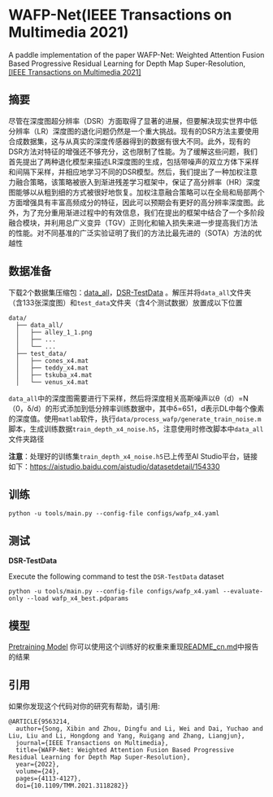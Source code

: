 # WAFP-Net(IEEE Transactions on Multimedia 2021)
A paddle implementation of the paper WAFP-Net: Weighted Attention Fusion Based Progressive Residual Learning for Depth Map Super-Resolution,
[\[IEEE Transactions on Multimedia 2021\]](https://ieeexplore.ieee.org/document/9563214)


## 摘要

尽管在深度图超分辨率（DSR）方面取得了显著的进展，但要解决现实世界中低分辨率（LR）深度图的退化问题仍然是一个重大挑战。现有的DSR方法主要使用合成数据集，这与从真实的深度传感器得到的数据有很大不同。此外，现有的DSR方法对特征的增强还不够充分，这也限制了性能。为了缓解这些问题，我们首先提出了两种退化模型来描述LR深度图的生成，包括带噪声的双立方体下采样和间隔下采样，并相应地学习不同的DSR模型。然后，我们提出了一种加权注意力融合策略，该策略被嵌入到渐进残差学习框架中，保证了高分辨率（HR）深度图能够以从粗到细的方式被很好地恢复。加权注意融合策略可以在全局和局部两个方面增强具有丰富高频成分的特征，因此可以预期会有更好的高分辨率深度图。此外，为了充分重用渐进过程中的有效信息，我们在提出的框架中结合了一个多阶段融合模块，并利用总广义变异（TGV）正则化和输入损失来进一步提高我们方法的性能。对不同基准的广泛实验证明了我们的方法比最先进的（SOTA）方法的优越性


## 数据准备

下载2个数据集压缩包：[data_all](docs/zh_CN/datasets/data_all.md)，[DSR-TestData](docs/zh_CN/datasets/DSR-TestData.md) 。解压并将`data_all`文件夹（含133张深度图）和`test_data`文件夹（含4个测试数据）放置成以下位置

```shell
data/
  ├── data_all/
  │   ├── alley_1_1.png
  │   ├── ...
  │   └── ...
  ├── test_data/
  │   ├── cones_x4.mat
  │   ├── teddy_x4.mat
  │   ├── tskuba_x4.mat
  │   └── venus_x4.mat
```

`data_all`中的深度图需要进行下采样，然后将深度相关高斯噪声以θ（d）=N（0，δ/d）的形式添加到低分辨率训练数据中，其中δ=651，d表示DL中每个像素的深度值。使用`matlab`软件，执行`data/process_wafp/generate_train_noise.m`脚本，生成训练数据`train_depth_x4_noise.h5`，注意使用时修改脚本中`data_all`文件夹路径

**注意**：处理好的训练集`train_depth_x4_noise.h5`已上传至AI Studio平台，链接如下：https://aistudio.baidu.com/aistudio/datasetdetail/154330



## 训练

```shell
python -u tools/main.py --config-file configs/wafp_x4.yaml
```


## 测试
**DSR-TestData**

Execute the following command to test the `DSR-TestData` dataset
```shell
python -u tools/main.py --config-file configs/wafp_x4.yaml --evaluate-only --load wafp_x4_best.pdparams
```


## 模型

[Pretraining Model](https://aistudio.baidu.com/aistudio/datasetdetail/176907)
你可以使用这个训练好的权重来重现[README_cn.md](README_cn.md)中报告的结果

## 引用
如果你发现这个代码对你的研究有帮助，请引用:
```
@ARTICLE{9563214,
  author={Song, Xibin and Zhou, Dingfu and Li, Wei and Dai, Yuchao and Liu, Liu and Li, Hongdong and Yang, Ruigang and Zhang, Liangjun},
  journal={IEEE Transactions on Multimedia}, 
  title={WAFP-Net: Weighted Attention Fusion Based Progressive Residual Learning for Depth Map Super-Resolution}, 
  year={2022},
  volume={24},
  pages={4113-4127},
  doi={10.1109/TMM.2021.3118282}}
```